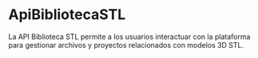 # ApiBibliotecaSTL
La API Biblioteca STL permite a los usuarios interactuar con la plataforma para gestionar archivos y proyectos relacionados con modelos 3D STL.
